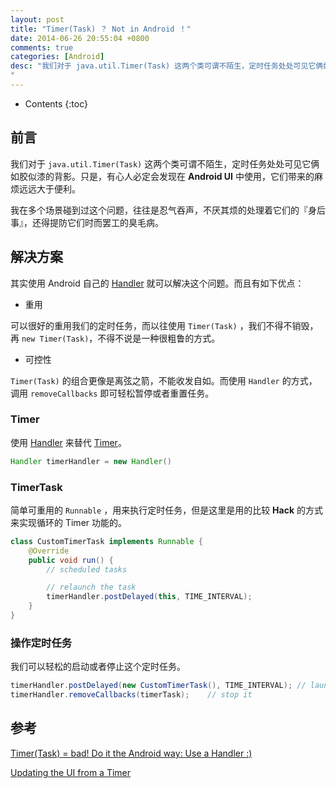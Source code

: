 ```yaml
---
layout: post
title: "Timer(Task) ？ Not in Android ！"
date: 2014-06-26 20:55:04 +0800
comments: true
categories: [Android]
desc: "我们对于 java.util.Timer(Task) 这两个类可谓不陌生，定时任务处处可见它俩如胶似漆的背影。只是，有心人必定会发现在 Android UI 中使用，它们带来的麻烦远远大于便利。我在多个场景碰到过这个问题，往往是忍气吞声，不厌其烦的处理着它们的『身后事』，还得提防它们时而罢工的臭毛病。
"
---
```


* Contents
{:toc}

## 前言

我们对于 ``java.util.Timer(Task)`` 这两个类可谓不陌生，定时任务处处可见它俩如胶似漆的背影。只是，有心人必定会发现在 **Android UI** 中使用，它们带来的麻烦远远大于便利。

我在多个场景碰到过这个问题，往往是忍气吞声，不厌其烦的处理着它们的『身后事』，还得提防它们时而罢工的臭毛病。

## 解决方案

其实使用 Android 自己的 [Handler][1] 就可以解决这个问题。而且有如下优点：

- 重用

可以很好的重用我们的定时任务，而以往使用 ``Timer(Task)`` ，我们不得不销毁，再 ``new Timer(Task)``，不得不说是一种很粗鲁的方式。

- 可控性

``Timer(Task)`` 的组合更像是离弦之箭，不能收发自如。而使用 ``Handler`` 的方式，调用 ``removeCallbacks`` 即可轻松暂停或者重置任务。

### Timer

使用 [Handler][1] 来替代 [Timer][5]。

```java
Handler timerHandler = new Handler()
```

### TimerTask

简单可重用的 ``Runnable`` ，用来执行定时任务，但是这里是用的比较 **Hack** 的方式来实现循环的 Timer 功能的。

```java
class CustomTimerTask implements Runnable {
    @Override
    public void run() {
        // scheduled tasks

        // relaunch the task
        timerHandler.postDelayed(this, TIME_INTERVAL);
    }
}
```

### 操作定时任务

我们可以轻松的启动或者停止这个定时任务。

```java
timerHandler.postDelayed(new CustomTimerTask(), TIME_INTERVAL); // launch the task
timerHandler.removeCallbacks(timerTask);	// stop it
```

## 参考

[Timer(Task) = bad! Do it the Android way: Use a Handler :)][3]

[Updating the UI from a Timer][4]

[1]: https://developer.android.com/reference/android/os/Handler.html
[2]: https://developer.android.com/reference/android/os/Handler.html#removeCallbacks(java.lang.Runnable)
[3]: http://www.mopri.de/2010/timertask-bad-do-it-the-android-way-use-a-handler/
[4]: http://docs.huihoo.com/android/2.1/resources/articles/timed-ui-updates.html
[5]: https://developer.android.com/reference/java/util/Timer.html
